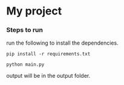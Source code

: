 # My project

### Steps to run
run the following to install the dependencies.
```commandline
pip install -r requirements.txt
```
```commandline
python main.py
```
output will be in the output folder.